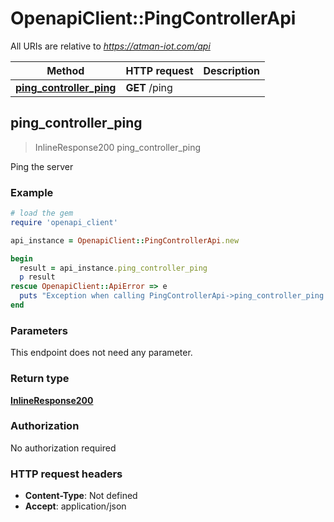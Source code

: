 # OpenapiClient::PingControllerApi

All URIs are relative to *https://atman-iot.com/api*

Method | HTTP request | Description
------------- | ------------- | -------------
[**ping_controller_ping**](PingControllerApi.md#ping_controller_ping) | **GET** /ping | 



## ping_controller_ping

> InlineResponse200 ping_controller_ping



Ping the server

### Example

```ruby
# load the gem
require 'openapi_client'

api_instance = OpenapiClient::PingControllerApi.new

begin
  result = api_instance.ping_controller_ping
  p result
rescue OpenapiClient::ApiError => e
  puts "Exception when calling PingControllerApi->ping_controller_ping: #{e}"
end
```

### Parameters

This endpoint does not need any parameter.

### Return type

[**InlineResponse200**](InlineResponse200.md)

### Authorization

No authorization required

### HTTP request headers

- **Content-Type**: Not defined
- **Accept**: application/json

